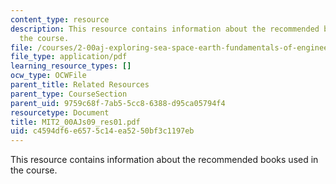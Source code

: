```yaml
---
content_type: resource
description: This resource contains information about the recommended books used in
  the course.
file: /courses/2-00aj-exploring-sea-space-earth-fundamentals-of-engineering-design-spring-2009/c4594df6e6575c14ea5250bf3c1197eb_MIT2_00AJs09_res01.pdf
file_type: application/pdf
learning_resource_types: []
ocw_type: OCWFile
parent_title: Related Resources
parent_type: CourseSection
parent_uid: 9759c68f-7ab5-5cc8-6388-d95ca05794f4
resourcetype: Document
title: MIT2_00AJs09_res01.pdf
uid: c4594df6-e657-5c14-ea52-50bf3c1197eb
---
```

This resource contains information about the recommended books used in the course.

